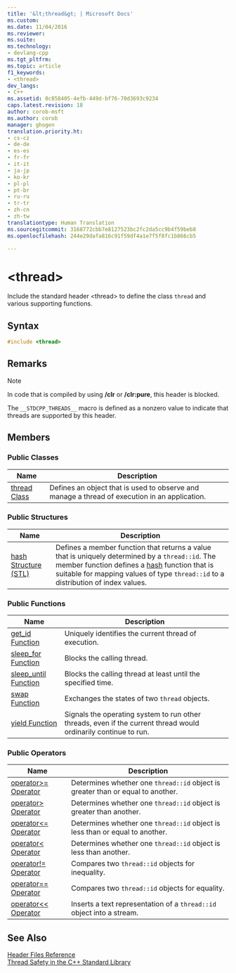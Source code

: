 ```yaml
---
title: '&lt;thread&gt; | Microsoft Docs'
ms.custom: 
ms.date: 11/04/2016
ms.reviewer: 
ms.suite: 
ms.technology:
- devlang-cpp
ms.tgt_pltfrm: 
ms.topic: article
f1_keywords:
- <thread>
dev_langs:
- C++
ms.assetid: 0c858405-4efb-449d-bf76-70d3693c9234
caps.latest.revision: 18
author: corob-msft
ms.author: corob
manager: ghogen
translation.priority.ht:
- cs-cz
- de-de
- es-es
- fr-fr
- it-it
- ja-jp
- ko-kr
- pl-pl
- pt-br
- ru-ru
- tr-tr
- zh-cn
- zh-tw
translationtype: Human Translation
ms.sourcegitcommit: 3168772cbb7e8127523bc2fc2da5cc9b4f59beb8
ms.openlocfilehash: 244e29dafa816c91f59df4a1e7f5f8fc1b866cb5

---
```

# &lt;thread&gt;
Include the standard header \<thread> to define the class `thread` and various supporting functions.  
  
## Syntax  
  
```cpp  
#include <thread>  
```  
  
## Remarks  
  
> [!NOTE]
>  In code that is compiled by using **/clr** or **/clr:pure**, this header is blocked.  
  
 The `__STDCPP_THREADS__` macro is defined as a nonzero value to indicate that threads are supported by this header.  
  
## Members  
  
### Public Classes  
  
|Name|Description|  
|----------|-----------------|  
|[thread Class](../standard-library/thread-class.md)|Defines an object that is used to observe and manage a thread of execution in an application.|  
  
### Public Structures  
  
|Name|Description|  
|----------|-----------------|  
|[hash Structure (STL)](../standard-library/hash-structure-stl.md)|Defines a member function that returns a value that is uniquely determined by a `thread::id`. The member function defines a [hash](../standard-library/hash-class.md) function that is suitable for mapping values of type `thread::id` to a distribution of index values.|  
  
### Public Functions  
  
|Name|Description|  
|----------|-----------------|  
|[get_id Function](../standard-library/thread-functions.md#get_id_function)|Uniquely identifies the current thread of execution.|  
|[sleep_for Function](../standard-library/thread-functions.md#sleep_for_function)|Blocks the calling thread.|  
|[sleep_until Function](../standard-library/thread-functions.md#sleep_until_function)|Blocks the calling thread at least until the specified time.|  
|[swap Function](../standard-library/thread-functions.md#swap_function)|Exchanges the states of two `thread` objects.|  
|[yield Function](../standard-library/thread-functions.md#yield_function)|Signals the operating system to run other threads, even if the current thread would ordinarily continue to run.|  
  
### Public Operators  
  
|Name|Description|  
|----------|-----------------|  
|[operator>= Operator](../standard-library/thread-operators.md#operator_gt__eq)|Determines whether one `thread::id` object is greater than or equal to another.|  
|[operator> Operator](../standard-library/thread-operators.md#operator_gt_)|Determines whether one `thread::id` object is greater than another.|  
|[operator<= Operator](../standard-library/thread-operators.md#operator_lt__eq)|Determines whether one `thread::id` object is less than or equal to another.|  
|[operator< Operator](../standard-library/thread-operators.md#operator_lt_)|Determines whether one `thread::id` object is less than another.|  
|[operator!= Operator](../standard-library/thread-operators.md#operator_neq)|Compares two `thread::id` objects for inequality.|  
|[operator== Operator](../standard-library/thread-operators.md#operator_eq_eq)|Compares two `thread::id` objects for equality.|  
|[operator<< Operator](../standard-library/thread-operators.md#operator_lt__lt_)|Inserts a text representation of a `thread::id` object into a stream.|  
  
## See Also  
 [Header Files Reference](../standard-library/cpp-standard-library-header-files.md)   
 [Thread Safety in the C++ Standard Library](../standard-library/thread-safety-in-the-cpp-standard-library.md)




<!--HONumber=Jan17_HO2-->


